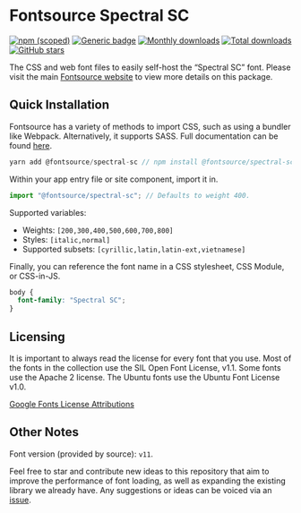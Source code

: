 # Fontsource Spectral SC

[![npm (scoped)](https://img.shields.io/npm/v/@fontsource/spectral-sc?color=brightgreen)](https://www.npmjs.com/package/@fontsource/spectral-sc) [![Generic badge](https://img.shields.io/badge/fontsource-passing-brightgreen)](https://github.com/fontsource/fontsource) [![Monthly downloads](https://badgen.net/npm/dm/@fontsource/spectral-sc)](https://github.com/fontsource/fontsource) [![Total downloads](https://badgen.net/npm/dt/@fontsource/spectral-sc)](https://github.com/fontsource/fontsource) [![GitHub stars](https://img.shields.io/github/stars/fontsource/fontsource.svg?style=social&label=Star)](https://github.com/fontsource/fontsource/stargazers)

The CSS and web font files to easily self-host the “Spectral SC” font. Please visit the main [Fontsource website](https://fontsource.org/fonts/spectral-sc) to view more details on this package.

## Quick Installation

Fontsource has a variety of methods to import CSS, such as using a bundler like Webpack. Alternatively, it supports SASS. Full documentation can be found [here](https://fontsource.org/docs/introduction).

```javascript
yarn add @fontsource/spectral-sc // npm install @fontsource/spectral-sc
```

Within your app entry file or site component, import it in.

```javascript
import "@fontsource/spectral-sc"; // Defaults to weight 400.
```

Supported variables:

- Weights: `[200,300,400,500,600,700,800]`
- Styles: `[italic,normal]`
- Supported subsets: `[cyrillic,latin,latin-ext,vietnamese]`

Finally, you can reference the font name in a CSS stylesheet, CSS Module, or CSS-in-JS.

```css
body {
  font-family: "Spectral SC";
}
```

## Licensing

It is important to always read the license for every font that you use.
Most of the fonts in the collection use the SIL Open Font License, v1.1. Some fonts use the Apache 2 license. The Ubuntu fonts use the Ubuntu Font License v1.0.

[Google Fonts License Attributions](https://fonts.google.com/attribution)

## Other Notes

Font version (provided by source): `v11`.

Feel free to star and contribute new ideas to this repository that aim to improve the performance of font loading, as well as expanding the existing library we already have. Any suggestions or ideas can be voiced via an [issue](https://github.com/fontsource/fontsource/issues).
